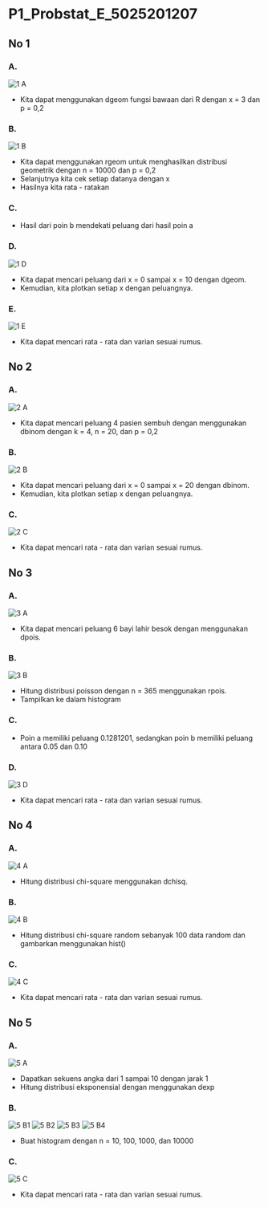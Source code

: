 # P1_Probstat_E_5025201207

## No 1
### A.
![1 A](https://user-images.githubusercontent.com/94432967/162613159-5fe6157d-bc81-48b3-9ffa-3a539c9d7e89.png)
- Kita dapat menggunakan dgeom fungsi bawaan dari R dengan x = 3 dan p = 0,2

### B.
![1 B](https://user-images.githubusercontent.com/94432967/162613223-b523a3a3-072d-4245-a195-8fd309c80050.png)
- Kita dapat menggunakan rgeom untuk menghasilkan distribusi geometrik dengan n = 10000 dan p = 0,2
- Selanjutnya kita cek setiap datanya dengan x
- Hasilnya kita rata - ratakan

### C.
- Hasil dari poin b mendekati peluang dari hasil poin a

### D. 
![1 D](https://user-images.githubusercontent.com/94432967/162613336-0bb14fc7-9f47-4852-9eaf-4612448faa43.png)
- Kita dapat mencari peluang dari x = 0 sampai x = 10 dengan dgeom.
- Kemudian, kita plotkan setiap x dengan peluangnya.

### E.
![1 E](https://user-images.githubusercontent.com/94432967/162613399-6a520af3-037f-4868-991b-9efc2511d6ce.png)
- Kita dapat mencari rata - rata dan varian sesuai rumus.

## No 2
### A. 
![2 A](https://user-images.githubusercontent.com/94432967/162613508-eeeda16e-f10e-4450-9d66-43ffcebd58c9.png)
- Kita dapat mencari peluang 4 pasien sembuh dengan menggunakan dbinom dengan k = 4, n = 20, dan p = 0,2

### B.
![2 B](https://user-images.githubusercontent.com/94432967/162613548-91ffac85-5eee-4ce9-81ae-324056c9ea61.png)
- Kita dapat mencari peluang dari x = 0 sampai x = 20 dengan dbinom.
- Kemudian, kita plotkan setiap x dengan peluangnya.

### C.
![2 C](https://user-images.githubusercontent.com/94432967/162613575-a5ca5d5b-f521-476c-9385-156a012437fb.png)
- Kita dapat mencari rata - rata dan varian sesuai rumus.

## No 3
### A.
![3 A](https://user-images.githubusercontent.com/94432967/162613607-ced9b971-4152-49b3-b46c-84f00a70fde7.png)
- Kita dapat mencari peluang 6 bayi lahir besok dengan menggunakan dpois.

### B.
![3 B](https://user-images.githubusercontent.com/94432967/162613638-d6b34399-af8a-4160-8557-34ce06ea1ee9.png)
- Hitung distribusi poisson dengan n = 365 menggunakan rpois.
- Tampilkan ke dalam histogram

### C.
- Poin a memiliki peluang 0.1281201, sedangkan poin b memiliki peluang antara 0.05 dan 0.10

### D.
![3 D](https://user-images.githubusercontent.com/94432967/162613730-03052a95-1a1a-4c63-ba8c-d5d142c1ee00.png)
- Kita dapat mencari rata - rata dan varian sesuai rumus.

## No 4
### A.
![4 A](https://user-images.githubusercontent.com/94432967/162613894-14a4b895-3975-47e4-9e85-961f9ddd95b6.png)
- Hitung distribusi chi-square menggunakan dchisq.

### B.
![4 B](https://user-images.githubusercontent.com/94432967/162613936-a1468055-cc29-4e01-b6c6-6fdb128770b1.png)
- Hitung distribusi chi-square random sebanyak 100 data random dan gambarkan menggunakan hist()

### C.
![4 C](https://user-images.githubusercontent.com/94432967/162613964-5d3d8d92-a575-4759-a13a-3da45b2e9ed4.png)
- Kita dapat mencari rata - rata dan varian sesuai rumus.

## No 5
### A.
![5 A](https://user-images.githubusercontent.com/94432967/162614017-6decf130-1d11-4f4c-be73-b018cc840650.png)
- Dapatkan sekuens angka dari 1 sampai 10 dengan jarak 1
- Hitung distribusi eksponensial dengan menggunakan dexp

### B.
![5 B1](https://user-images.githubusercontent.com/94432967/162614072-ce804535-fe39-40c8-b3f2-479af3cb1f9a.png)
![5 B2](https://user-images.githubusercontent.com/94432967/162614074-6ec774b7-79e7-4855-be93-7e257de413f6.png)
![5 B3](https://user-images.githubusercontent.com/94432967/162614077-8a81bdda-3603-4220-b891-908212a8719d.png)
![5 B4](https://user-images.githubusercontent.com/94432967/162614080-9cfe93e4-463e-4668-9e15-846f8b215bae.png)
- Buat histogram dengan n = 10, 100, 1000, dan 10000

### C.
![5 C](https://user-images.githubusercontent.com/94432967/162614103-f378f583-a79c-4d80-9818-d14e4b915a7c.png)
- Kita dapat mencari rata - rata dan varian sesuai rumus.





